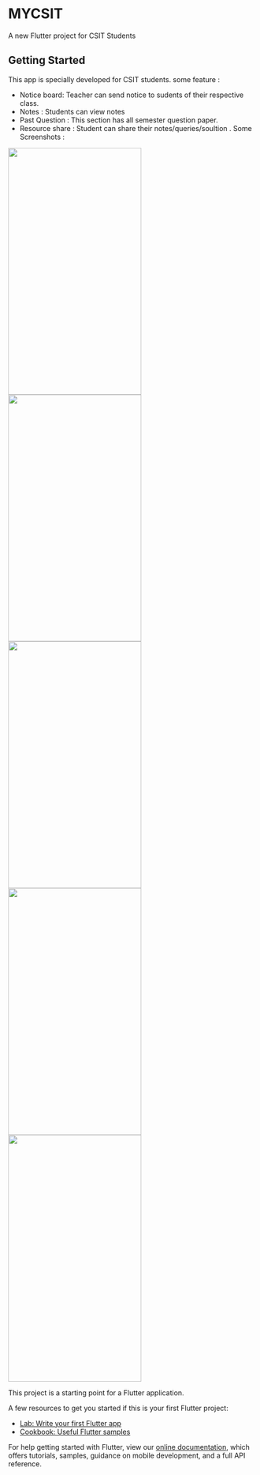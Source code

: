 # MYCSIT

A new Flutter project for CSIT Students

## Getting Started
This app is specially developed for CSIT students.
some feature :
* Notice board: Teacher can send notice to sudents of their respective class.
* Notes : Students can view notes 
* Past Question : This section has all semester question paper.
* Resource share : Student can share their notes/queries/soultion .
Some Screenshots :

<img src="https://user-images.githubusercontent.com/48326144/141945142-1d34e4b4-e04a-445c-ac51-2b455ee93c23.jpg" width="270" height="500"> <img src="https://user-images.githubusercontent.com/48326144/141944982-15e207ed-805f-4289-a91e-031ae6ce6024.jpg " width="270" height="500"> <img src="https://user-images.githubusercontent.com/48326144/141945024-cfc036f9-2955-4e2a-8dd7-f3ec8d8c16d5.jpg" width="270" height="500">
<img src="https://user-images.githubusercontent.com/48326144/141945177-60ee941d-ddf7-4f79-a567-693b74c1b50e.jpg" width="270" height="500">
<img src="https://user-images.githubusercontent.com/48326144/141945087-19ef2c55-fdca-4443-a9ce-202bc84010a9.jpg" width="270" height="500">



This project is a starting point for a Flutter application.

A few resources to get you started if this is your first Flutter project:

- [Lab: Write your first Flutter app](https://flutter.dev/docs/get-started/codelab)
- [Cookbook: Useful Flutter samples](https://flutter.dev/docs/cookbook)

For help getting started with Flutter, view our
[online documentation](https://flutter.dev/docs), which offers tutorials,
samples, guidance on mobile development, and a full API reference.
